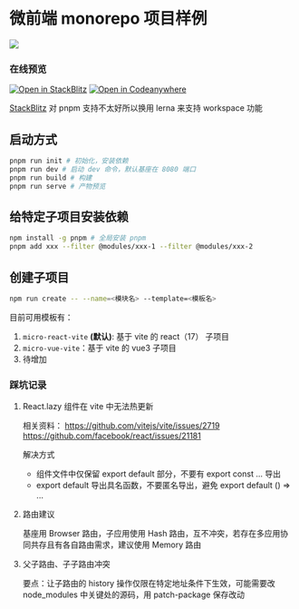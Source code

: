 # 微前端 monorepo 项目样例

![](https://visitor-badge.glitch.me/badge?page_id=cjy0208.mono-micro-project)

### 在线预览

[![Open in StackBlitz](https://developer.stackblitz.com/img/open_in_stackblitz.svg)](https://stackblitz.com/edit/mono-micro-project)
[![Open in Codeanywhere](https://codeanywhere.com/img/open-in-codeanywhere-btn.svg)](https://app.codeanywhere.com/#https://github.com/edit/mono-micro-project)

[StackBlitz](http://stackblitz.com/) 对 pnpm 支持不太好所以换用 lerna 来支持 workspace 功能

## 启动方式

```bash
pnpm run init # 初始化，安装依赖
pnpm run dev # 启动 dev 命令，默认基座在 8080 端口
pnpm run build # 构建
pnpm run serve # 产物预览
```

## 给特定子项目安装依赖

```bash
npm install -g pnpm # 全局安装 pnpm
pnpm add xxx --filter @modules/xxx-1 --filter @modules/xxx-2
```

## 创建子项目

```bash
npm run create -- --name=<模块名> --template=<模板名>
```

目前可用模板有：

1. `micro-react-vite` **(默认)**: 基于 vite 的 react（17） 子项目
2. `micro-vue-vite`：基于 vite 的 vue3 子项目
3. 待增加

### 踩坑记录

1. React.lazy 组件在 vite 中无法热更新

   相关资料：
   https://github.com/vitejs/vite/issues/2719
   https://github.com/facebook/react/issues/21181

   解决方式

   - 组件文件中仅保留 export default 部分，不要有 export const ... 导出
   - export default 导出具名函数，不要匿名导出，避免 export default () => <div>...</div>

2. 路由建议

   基座用 Browser 路由，子应用使用 Hash 路由，互不冲突，若存在多应用协同共存且有各自路由需求，建议使用 Memory 路由

3. 父子路由、子子路由冲突

   要点：让子路由的 history 操作仅限在特定地址条件下生效，可能需要改 node_modules 中关键处的源码，用 patch-package 保存改动
